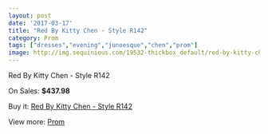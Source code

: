 ```yaml
---
layout: post
date: '2017-03-17'
title: "Red By Kitty Chen - Style R142"
category: Prom
tags: ["dresses","evening","junoesque","chen","prom"]
image: http://img.sequinious.com/19532-thickbox_default/red-by-kitty-chen-style-r142.jpg
---
```

Red By Kitty Chen - Style R142

On Sales: **$437.98**
<a href="https://www.sequinious.com/prom/8852-red-by-kitty-chen-style-r142.html"><amp-img layout="responsive" width="600" height="600" src="//img.sequinious.com/19532-thickbox_default/red-by-kitty-chen-style-r142.jpg" alt="Red By Kitty Chen - Style R142 0" /></a>
<a href="https://www.sequinious.com/prom/8852-red-by-kitty-chen-style-r142.html"><amp-img layout="responsive" width="600" height="600" src="//img.sequinious.com/19533-thickbox_default/red-by-kitty-chen-style-r142.jpg" alt="Red By Kitty Chen - Style R142 1" /></a>

Buy it: [Red By Kitty Chen - Style R142](https://www.sequinious.com/prom/8852-red-by-kitty-chen-style-r142.html "Red By Kitty Chen - Style R142")

View more: [Prom](https://www.sequinious.com/7-prom "Prom")